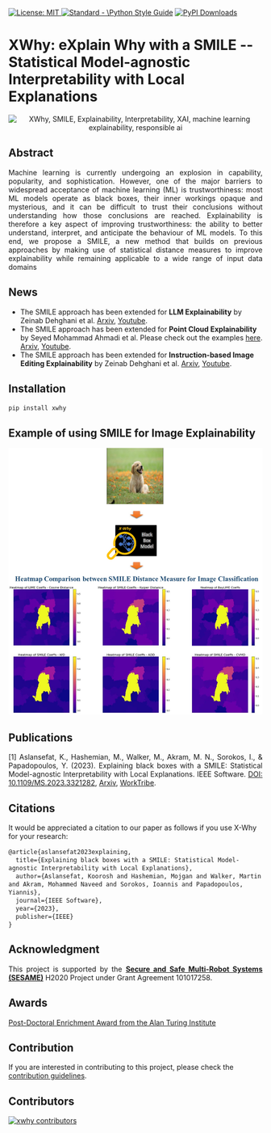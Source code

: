 <p align="left"> </p>

 <a href="https://opensource.org/licenses/MIT"><img src="https://img.shields.io/badge/License-MIT-yellow.svg" alt="License: MIT">
 <a href="https://standardjs.com"><img src="https://img.shields.io/badge/code_style-standard-brightgreen.svg" alt="Standard - \Python Style Guide"></a> 
 [![PyPI Downloads](https://static.pepy.tech/badge/xwhy)](https://pepy.tech/projects/xwhy)
 
# XWhy: eXplain Why with a <b>SMILE</b> -- <b>S</b>tatistical <b>M</b>odel-agnostic <b>I</b>nterpretability with <b>L</b>ocal <b>E</b>xplanations
 
<p align="center">
 <img src="https://github.com/koo-ec/xwhy/blob/main/docs/graphics/XWhy_Logo_v1.png" alt="XWhy, SMILE, Explainability, Interpretability, XAI, machine learning explainability, responsible ai"> </p>

## Abstract
<p align="justify">Machine learning is currently undergoing an explosion in capability, popularity, and sophistication. However, one of the major barriers to widespread acceptance of machine learning (ML) is trustworthiness: most ML models operate as black boxes, their inner workings opaque and mysterious, and it can be difficult to trust their conclusions without understanding how those conclusions are reached. Explainability is therefore a key aspect of improving trustworthiness: the ability to better understand, interpret, and anticipate the behaviour of ML models. To this end, we propose a SMILE, a new method that builds on previous approaches by making use of statistical distance measures to improve explainability while remaining applicable to a wide range of input data domains</p>

## News
* The SMILE approach has been extended for <b>LLM Explainability</b> by Zeinab Dehghani et al. [Arxiv](https://arxiv.org/pdf/2505.21657v1), [Youtube](https://www.youtube.com/watch?v=pJePjOb2Tj4).
* The SMILE approach has been extended for <b>Point Cloud Explainability</b> by Seyed Mohammad Ahmadi et al. Please check out the examples [here](https://github.com/Dependable-Intelligent-Systems-Lab/xwhy/tree/main/examples/Point%20Cloud%20Examples). [Arxiv](https://arxiv.org/abs/2410.15374), [Youtube](https://www.youtube.com/watch?v=AzYz-JUJTxs).
* The SMILE approach has been extended for <b>Instruction-based Image Editing Explainability</b> by Zeinab Dehghani et al. [Arxiv](https://www.arxiv.org/abs/2412.16277), [Youtube](https://www.youtube.com/watch?v=0QTf2qasrgM&t).

## Installation
```
pip install xwhy
```
<!--
## Simple Example
```
import xwhy
import xgboost

# train an XGBoost model
X, y = xwhy.datasets.boston()
model = xgboost.XGBRegressor().fit(X, y)

# explain the model's predictions using xwhy
# (same syntax works for LightGBM, CatBoost, scikit-learn, transformers, Spark, etc.)
explainer = xwhy.Explainer(model)
xwhy_values = explainer(X)

# visualize the first prediction's explanation
xwhy.plots.waterfall(xwhy_values[0])

```
-->

## Example of using SMILE for Image Explainability
<p align="center">
 <img src="https://github.com/Dependable-Intelligent-Systems-Lab/xwhy/blob/main/docs/graphics/SMILE_Sample.jpg" alt="XWhy, SMILE, Explainability, Interpretability, XAI, machine learning explainability, responsible ai"> </p>

## Publications 
<p align="justify"> [1] Aslansefat, K., Hashemian, M., Walker, M., Akram, M. N., Sorokos, I., & Papadopoulos, Y. (2023). Explaining black boxes with a SMILE: Statistical Model-agnostic Interpretability with Local Explanations. IEEE Software. <a href = "https://doi.org/10.1109/MS.2023.3321282">DOI: 10.1109/MS.2023.3321282</a>, <a href = "https://arxiv.org/abs/2311.07286">Arxiv</a>, <a href = "https://hull-repository.worktribe.com/output/4415493/explaining-black-boxes-with-a-smile-statistical-model-agnostic-interpretability-with-local-explanations">WorkTribe</a>.</p> 
 
## Citations
It would be appreciated a citation to our paper as follows if you use X-Why for your research:
```
@article{aslansefat2023explaining,
  title={Explaining black boxes with a SMILE: Statistical Model-agnostic Interpretability with Local Explanations},
  author={Aslansefat, Koorosh and Hashemian, Mojgan and Walker, Martin and Akram, Mohammed Naveed and Sorokos, Ioannis and Papadopoulos, Yiannis},
  journal={IEEE Software},
  year={2023},
  publisher={IEEE}
}
```
 
## Acknowledgment
<p align="justify">This project is supported by the <a href = "https://www.sesame-project.org"><b>Secure and Safe Multi-Robot Systems (SESAME)</b></a> H2020 Project under Grant Agreement 101017258.</p>

## Awards
<a href = "https://www.turing.ac.uk/post-doctoral-enrichment-awards-pdea">Post-Doctoral Enrichment Award from the Alan Turing Institute</a>

## Contribution 
If you are interested in contributing to this project, please check the [contribution guidelines](https://github.com/koo-ec/xwhy/blob/main/docs/contribute/contributing.md).

## Contributors

[![xwhy contributors](https://contrib.rocks/image?repo=Dependable-Intelligent-Systems-Lab/xwhy&max=2000)]([https://github.com/langchain-ai/langchain](https://github.com/Dependable-Intelligent-Systems-Lab/xwhy)https://github.com/Dependable-Intelligent-Systems-Lab/xwhy/graphs/contributors)
